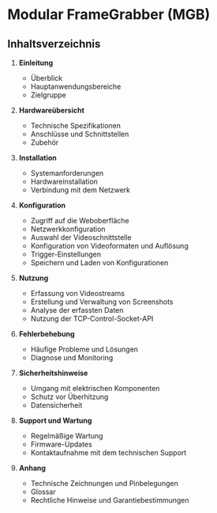 # Modular FrameGrabber (MGB)

## Inhaltsverzeichnis

1. **Einleitung**
   - Überblick
   - Hauptanwendungsbereiche
   - Zielgruppe

2. **Hardwareübersicht**
   - Technische Spezifikationen
   - Anschlüsse und Schnittstellen
   - Zubehör

3. **Installation**
   - Systemanforderungen
   - Hardwareinstallation
   - Verbindung mit dem Netzwerk

4. **Konfiguration**
   - Zugriff auf die Weboberfläche
   - Netzwerkkonfiguration
   - Auswahl der Videoschnittstelle
   - Konfiguration von Videoformaten und Auflösung
   - Trigger-Einstellungen
   - Speichern und Laden von Konfigurationen

5. **Nutzung**
   - Erfassung von Videostreams
   - Erstellung und Verwaltung von Screenshots
   - Analyse der erfassten Daten
   - Nutzung der TCP-Control-Socket-API

6. **Fehlerbehebung**
   - Häufige Probleme und Lösungen
   - Diagnose und Monitoring

7. **Sicherheitshinweise**
   - Umgang mit elektrischen Komponenten
   - Schutz vor Überhitzung
   - Datensicherheit

8. **Support und Wartung**
   - Regelmäßige Wartung
   - Firmware-Updates
   - Kontaktaufnahme mit dem technischen Support

9. **Anhang**
   - Technische Zeichnungen und Pinbelegungen
   - Glossar
   - Rechtliche Hinweise und Garantiebestimmungen

